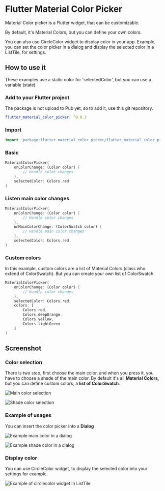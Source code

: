 # Flutter Material Color Picker

Material Color picker is a Flutter widget, that can be customizable.

By default, it's Material Colors, but you can define your own colors.

You can also use CircleColor widget to display color in your app.
Example, you can set the color picker in a dialog and display the selected color in a ListTile, for settings.

## How to use it

These examples use a static color for 'selectedColor', but you can use a variable (state)

### Add to your Flutter project

The package is not upload to Pub yet, so to add it, use this git repository.

```yaml
flutter_material_color_picker: ^0.0.3
```

### Import

```dart
import 'package:flutter_material_color_picker/flutter_material_color_picker.dart';
```

### Basic

```dart
MaterialColorPicker(
    onColorChange: (Color color) {
        // Handle color changes
    },
    selectedColor: Colors.red
)
```

### Listen main color changes

```dart
MaterialColorPicker(
    onColorChange: (Color color) {
        // Handle color changes
    },
    onMainColorChange: (ColorSwatch color) {
        // Handle main color changes
    },
    selectedColor: Colors.red
)
```

### Custom colors

In this example, custom colors are a list of Material Colors (class who extend of ColorSwatch).
But you can create your own list of ColorSwatch.

```dart
MaterialColorPicker(
    onColorChange: (Color color) {
        // Handle color changes
    },
    selectedColor: Colors.red,
    colors: [
        Colors.red,
        Colors.deepOrange,
        Colors.yellow,
        Colors.lightGreen
    ]
)
```

## Screenshot

### Color selection

There is two step, first choose the main color, and when you press it, you have to choose a shade of the main color.
By default it's all **Material Colors**, but you can define custom colors, a **list of ColorSwatch**.

![Main color selection](https://github.com/Pyozer/color_picker/blob/master/demo/main_color.png?raw=true)

![Shade color selection](https://github.com/Pyozer/color_picker/blob/master/demo/shade_color.png?raw=true)

### Example of usages

You can insert the color picker into a **Dialog**

![Example main color in a dialog](https://github.com/Pyozer/color_picker/blob/master/demo/main_color_dialog.png?raw=true)

![Example shade color in a dialog](https://github.com/Pyozer/color_picker/blob/master/demo/shade_color_dialog.png?raw=true)

### Display color

You can use CircleColor widget, to display the selected color into your settings for example.

![Example of circlecolor widget in ListTile](https://github.com/Pyozer/color_picker/blob/master/demo/example_circle_color.png?raw=true)